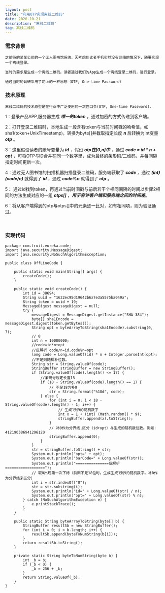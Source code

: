 ```yaml
---
layout: post
title: "利用OTP实现离线二维码"
date: 2020-10-21 
description: "离线二维码"
tag: 离线二维码
---
```


### 需求背景

    之前待的某某公司的一个无人图书馆系统，因考虑到读者手机突然没有网络的情况下，随要实现一个离线登录。
    
    当时的需求是生成一个离线二维码。读者通过我们的App生成一个离线登录二维码，进行登录。
    
    通过当时的调研采用了网上的一种思想（OTP, One-time Password）


### 技术原理

    离线二维码的技术原型是在行业中广泛使用的一次性口令(OTP, One-time Password).
    
1：登录产品APP,服务器生成 ***唯一的token*** 。通过加密的方式传递到客户端。

2：打开登录二维码时，本地生成一段含有token与当前时间戳的哈希值，如sha1(token+UnixTimestamp)，转换为byte[]并截取指定长度 ***n*** 后转换为int变量 ***otp*** 。

3：这里假设读者的账号变量为 ***id*** ，假设 ***otp在[0,n]中*** ，通过 ***code = id * n +             opt*** ，可将OTP与ID合并在同一个数字里，成为最终的条形码/二维码，并每间隔指定时间更新一次。
    
4：通过无人图书馆的扫描机器扫描登录二维码，服务端获取了 ***code*** ，通过 ***(int)(code/n)*** 就得到了 ***id*** ，通过 ***code%n*** 就得到了 ***otp*** 。

5： 通过id找到token，再通过当前时间戳与前后若干个相同间隔的时间以步骤2相同的方法生成对应的一组 ***otps[]*** ，***用于容许客户端和服务端之间的时间差***。

6：将从客户端得到的otp与otps[]中的元素逐一比对，如有相同项，则为验证通过。


<br />

### 实现代码

```
package com.fruit.eureka.code;
import java.security.MessageDigest;
import java.security.NoSuchAlgorithmException;

public class OffLineCode {

    public static void main(String[] args) {
        createCode();
    }

    public static void createCode() {
        int id = 38694;
        String uuid = "1622ec95d19642b6a7e3a5575ba049a";
        String token = uuid + 19;
        MessageDigest messageDigest = null;
        try {
            messageDigest = MessageDigest.getInstance("SHA-384");
            byte[] sha1Encode = messageDigest.digest(token.getBytes());
            String opt = byteArrayToString(sha1Encode).substring(0, 7);
            // 8
            int n = 10000000;
            //code=id*n+opt
            //反解析 code/n=id,code%n=opt
            long code = Long.valueOf(id) * n + Integer.parseInt(opt);
            //不足则随机补位数。
            String str = String.valueOf(code);
            StringBuffer stringBuffer = new StringBuffer();
            if (String.valueOf(code).length() <= 17) {
                //条码号规定长度18
                if (18 - String.valueOf(code).length() == 1) {
                    // 不足18为补0
                    str = String.format("%18d", code);
                } else {
                    for (int i = 0; i < 18 - String.valueOf(code).length() - 1; i++) {
                        // 生成1到9的随机数字
                        int x = 1 + (int) (Math.random() * 9);
                        stringBuffer.append(x).toString();
                    }
                    // 补0作为分界线,区分（id+opt）与生成的随机数位数。例如：412190386941296120
                    stringBuffer.append(0);
                }
            }
            str = stringBuffer.toString() + str;
            System.out.println("opt=" + opt);
            System.out.println("barCode=" + Long.valueOf(str));
            System.out.println("===============反解析==================");
            // 取0出现第一次下标（前面不足18位时，生成生成1到9的随机数字。补0作为分界线来区分）
            int i = str.indexOf("0");
            str = str.substring(i);
            System.out.println("id=" + Long.valueOf(str) / n);
            System.out.println("opt=" + Long.valueOf(str) % n);
        } catch (NoSuchAlgorithmException e) {
            e.printStackTrace();
        }
    }

    public static String byteArrayToString(byte[] b) {
        StringBuffer resultSb = new StringBuffer();
        for (int i = 0; i < b.length; i++) {
            resultSb.append(byteToNumString(b[i]));
        }
        return resultSb.toString();
    }

    private static String byteToNumString(byte b) {
        int _b = b;
        if (_b < 0) {
            _b = 256 + _b;
        }
        return String.valueOf(_b);
    }
}

```
